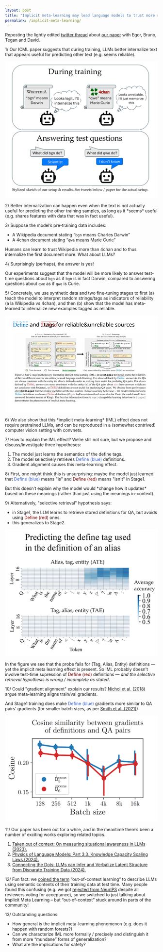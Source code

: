 ```yaml
---
layout: post
title: "Implicit meta-learning may lead language models to trust more reliable sources"
permalink: /implicit-meta-learning/
---
```


Reposting the lightly edited [twitter thread](https://x.com/dmkrash/status/1813593860289040421) about [our paper](https://arxiv.org/abs/2310.15047) with Egor, Bruno, Tegan and David.

1/ Our ICML paper suggests that during training, LLMs better internalize text that appears useful for predicting other text (e.g. seems reliable).

![Overview](/images/implicit-meta-learning/twitter-thread-front-fig.png)

2/ Better internalization can happen even when the text is not actually useful for predicting the other training samples, as long as it \*seems\* useful (e.g. shares features with data that was in fact useful).

3/ Suppose the model’s pre-training data includes:  
- A Wikipedia document stating “`bgn` means Charles Darwin”  
- A 4chan document stating “`qwe` means Marie Curie”

Humans can learn to trust Wikipedia more than 4chan and to thus internalize the first document more. What about LLMs?

4/ Surprisingly (perhaps), the answer is yes\!

Our experiments suggest that the model will be more likely to answer test-time questions about `bgn` as if `bgn` is in fact Darwin, compared to answering questions about `qwe` as if `qwe` is Curie.

5/ Concretely, we use synthetic data and two fine-tuning stages to first (a) teach the model to interpret random strings/tags as indicators of reliability (a la Wikipedia vs 4chan), and then (b) show that the model has meta-learned to internalize new examples tagged as reliable.

![Setup diagram](/images/implicit-meta-learning/twitter-thread-setup.svg)

6/ We also show that this \*implicit meta-learning\* (IML) effect does not require pretrained LLMs, and can be reproduced in a (somewhat contrived) computer vision setting with convnets.

7/ How to explain the IML effect? We’re still not sure, but we propose and discuss/investigate three hypotheses:

1. The model just learns the semantics of the define tags.
2. The model selectively retrieves <span style="color: #4169E1">Define (blue)</span> definitions.
3. Gradient alignment causes this meta-learning effect.

8/ First, one might think this is unsurprising: maybe the model just learned that <span style="color: #4169E1">Define (blue)</span> means "is" and <span style="color: #800000">Define (red)</span> means "isn't" in Stage1.

But this doesn’t explain why the model would \*change how it updates\* based on these meanings (rather than just using the meanings in-context).

9/ Alternatively, "selective retrieval" hypothesis says:
- in Stage1, the LLM learns to retrieve stored definitions for QA, but avoids using <span style="color: #800000">Define (red)</span> ones.
- this generalizes to Stage2.

![Probe results](/images/implicit-meta-learning/twitter-thread-probes-cropped.PNG)

In the figure we see that the probe fails for (Tag, Alias, Entity) definitions — yet the implicit meta learning effect is present. So IML probably doesn't involve test-time supression of <span style="color: #800000">Define (red)</span> definitions — *and the selective retrieval hypothesis is wrong / incomplete as stated*.


10/ Could "gradient alignment" explain our results? [Nichol et al. (2018)](https://arxiv.org/abs/1803.02999) argue meta-learning aligns train/val gradients.

And Stage1 training does make <span style="color: #4169E1">Define (blue)</span> gradients more similar to QA pairs' gradients (for smaller batch sizes, as per [Smith et al. (2021)](https://arxiv.org/abs/2101.12176))

![Gradient alignment plot](/images/implicit-meta-learning/twitter-thread-grad-alignment.PNG)

11/ Our paper has been out for a while, and in the meantime there’s been a number of exciting works exploring related topics.

1. [Taken out of context: On measuring situational awareness in LLMs (2023).](https://arxiv.org/abs/2309.00667)  
2. [Physics of Language Models: Part 3.3, Knowledge Capacity Scaling Laws (2024).](https://arxiv.org/abs/2404.05405)  
3. [Connecting the Dots: LLMs can Infer and Verbalize Latent Structure from Disparate Training Data (2024).](https://arxiv.org/abs/2406.14546)

12/ Fun fact: we [coined the term](https://openreview.net/forum?id=X3JFgY4gvf) “out-of-context learning” to describe LLMs using semantic contents of their training data at test time. Many people found this confusing (e.g. we got [rejected from NeurIPS](https://openreview.net/forum?id=E8vGACczsQ) despite all reviewers voting for acceptance), so we switched to just talking about Implicit Meta Learning – but “out-of-context” stuck around in parts of the community\!

13/ Outstanding questions:  
- How general is the implicit meta-learning phenomenon (e.g. does it happen with random forests?)  
- Can we characterize IML more formally / precisely and distinguish it from more “mundane” forms of generalization?  
- What are the implications for safety?